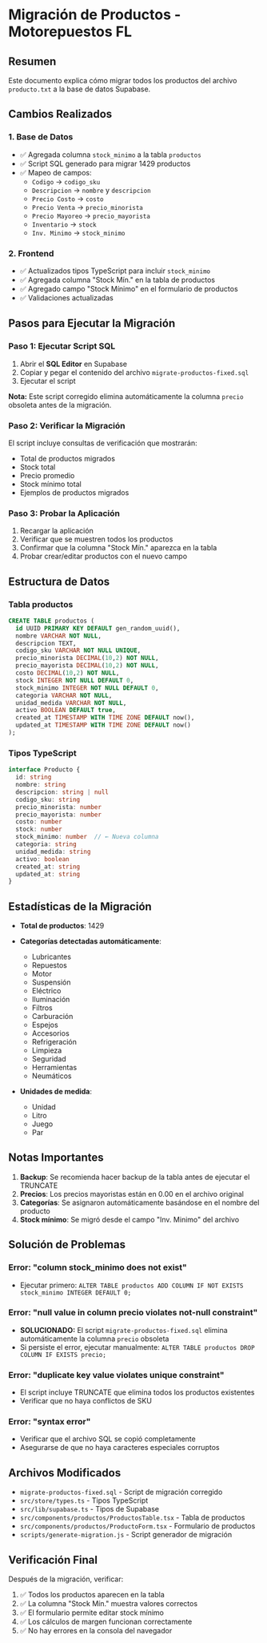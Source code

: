 # Migración de Productos - Motorepuestos FL

## Resumen

Este documento explica cómo migrar todos los productos del archivo `producto.txt` a la base de datos Supabase.

## Cambios Realizados

### 1. Base de Datos
- ✅ Agregada columna `stock_minimo` a la tabla `productos`
- ✅ Script SQL generado para migrar 1429 productos
- ✅ Mapeo de campos:
  - `Codigo` → `codigo_sku`
  - `Descripcion` → `nombre` y `descripcion`
  - `Precio Costo` → `costo`
  - `Precio Venta` → `precio_minorista`
  - `Precio Mayoreo` → `precio_mayorista`
  - `Inventario` → `stock`
  - `Inv. Minimo` → `stock_minimo`

### 2. Frontend
- ✅ Actualizados tipos TypeScript para incluir `stock_minimo`
- ✅ Agregada columna "Stock Mín." en la tabla de productos
- ✅ Agregado campo "Stock Mínimo" en el formulario de productos
- ✅ Validaciones actualizadas

## Pasos para Ejecutar la Migración

### Paso 1: Ejecutar Script SQL
1. Abrir el **SQL Editor** en Supabase
2. Copiar y pegar el contenido del archivo `migrate-productos-fixed.sql`
3. Ejecutar el script

**Nota:** Este script corregido elimina automáticamente la columna `precio` obsoleta antes de la migración.

### Paso 2: Verificar la Migración
El script incluye consultas de verificación que mostrarán:
- Total de productos migrados
- Stock total
- Precio promedio
- Stock mínimo total
- Ejemplos de productos migrados

### Paso 3: Probar la Aplicación
1. Recargar la aplicación
2. Verificar que se muestren todos los productos
3. Confirmar que la columna "Stock Mín." aparezca en la tabla
4. Probar crear/editar productos con el nuevo campo

## Estructura de Datos

### Tabla productos
```sql
CREATE TABLE productos (
  id UUID PRIMARY KEY DEFAULT gen_random_uuid(),
  nombre VARCHAR NOT NULL,
  descripcion TEXT,
  codigo_sku VARCHAR NOT NULL UNIQUE,
  precio_minorista DECIMAL(10,2) NOT NULL,
  precio_mayorista DECIMAL(10,2) NOT NULL,
  costo DECIMAL(10,2) NOT NULL,
  stock INTEGER NOT NULL DEFAULT 0,
  stock_minimo INTEGER NOT NULL DEFAULT 0,
  categoria VARCHAR NOT NULL,
  unidad_medida VARCHAR NOT NULL,
  activo BOOLEAN DEFAULT true,
  created_at TIMESTAMP WITH TIME ZONE DEFAULT now(),
  updated_at TIMESTAMP WITH TIME ZONE DEFAULT now()
);
```

### Tipos TypeScript
```typescript
interface Producto {
  id: string
  nombre: string
  descripcion: string | null
  codigo_sku: string
  precio_minorista: number
  precio_mayorista: number
  costo: number
  stock: number
  stock_minimo: number  // ← Nueva columna
  categoria: string
  unidad_medida: string
  activo: boolean
  created_at: string
  updated_at: string
}
```

## Estadísticas de la Migración

- **Total de productos**: 1429
- **Categorías detectadas automáticamente**:
  - Lubricantes
  - Repuestos
  - Motor
  - Suspensión
  - Eléctrico
  - Iluminación
  - Filtros
  - Carburación
  - Espejos
  - Accesorios
  - Refrigeración
  - Limpieza
  - Seguridad
  - Herramientas
  - Neumáticos

- **Unidades de medida**:
  - Unidad
  - Litro
  - Juego
  - Par

## Notas Importantes

1. **Backup**: Se recomienda hacer backup de la tabla antes de ejecutar el TRUNCATE
2. **Precios**: Los precios mayoristas están en 0.00 en el archivo original
3. **Categorías**: Se asignaron automáticamente basándose en el nombre del producto
4. **Stock mínimo**: Se migró desde el campo "Inv. Minimo" del archivo

## Solución de Problemas

### Error: "column stock_minimo does not exist"
- Ejecutar primero: `ALTER TABLE productos ADD COLUMN IF NOT EXISTS stock_minimo INTEGER DEFAULT 0;`

### Error: "null value in column precio violates not-null constraint"
- **SOLUCIONADO:** El script `migrate-productos-fixed.sql` elimina automáticamente la columna `precio` obsoleta
- Si persiste el error, ejecutar manualmente: `ALTER TABLE productos DROP COLUMN IF EXISTS precio;`

### Error: "duplicate key value violates unique constraint"
- El script incluye TRUNCATE que elimina todos los productos existentes
- Verificar que no haya conflictos de SKU

### Error: "syntax error"
- Verificar que el archivo SQL se copió completamente
- Asegurarse de que no haya caracteres especiales corruptos

## Archivos Modificados

- `migrate-productos-fixed.sql` - Script de migración corregido
- `src/store/types.ts` - Tipos TypeScript
- `src/lib/supabase.ts` - Tipos de Supabase
- `src/components/productos/ProductosTable.tsx` - Tabla de productos
- `src/components/productos/ProductoForm.tsx` - Formulario de productos
- `scripts/generate-migration.js` - Script generador de migración

## Verificación Final

Después de la migración, verificar:

1. ✅ Todos los productos aparecen en la tabla
2. ✅ La columna "Stock Mín." muestra valores correctos
3. ✅ El formulario permite editar stock mínimo
4. ✅ Los cálculos de margen funcionan correctamente
5. ✅ No hay errores en la consola del navegador
